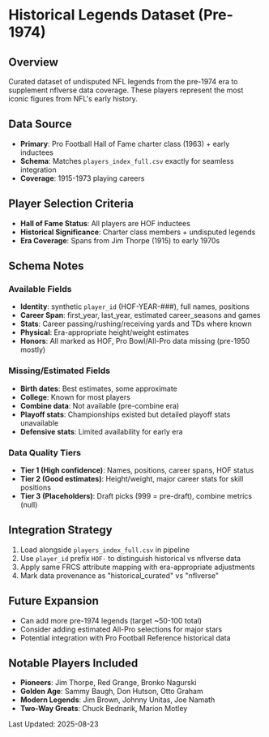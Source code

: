 # Historical Legends Dataset (Pre-1974)

## Overview
Curated dataset of undisputed NFL legends from the pre-1974 era to supplement nflverse data coverage. These players represent the most iconic figures from NFL's early history.

## Data Source
- **Primary**: Pro Football Hall of Fame charter class (1963) + early inductees
- **Schema**: Matches `players_index_full.csv` exactly for seamless integration
- **Coverage**: 1915-1973 playing careers

## Player Selection Criteria
- **Hall of Fame Status**: All players are HOF inductees
- **Historical Significance**: Charter class members + undisputed legends
- **Era Coverage**: Spans from Jim Thorpe (1915) to early 1970s

## Schema Notes

### Available Fields
- **Identity**: synthetic `player_id` (HOF-YEAR-###), full names, positions
- **Career Span**: first_year, last_year, estimated career_seasons and games
- **Stats**: Career passing/rushing/receiving yards and TDs where known
- **Physical**: Era-appropriate height/weight estimates
- **Honors**: All marked as HOF, Pro Bowl/All-Pro data missing (pre-1950 mostly)

### Missing/Estimated Fields
- **Birth dates**: Best estimates, some approximate
- **College**: Known for most players
- **Combine data**: Not available (pre-combine era)
- **Playoff stats**: Championships existed but detailed playoff stats unavailable
- **Defensive stats**: Limited availability for early era

### Data Quality Tiers
- **Tier 1 (High confidence)**: Names, positions, career spans, HOF status
- **Tier 2 (Good estimates)**: Height/weight, major career stats for skill positions
- **Tier 3 (Placeholders)**: Draft picks (999 = pre-draft), combine metrics (null)

## Integration Strategy
1. Load alongside `players_index_full.csv` in pipeline
2. Use `player_id` prefix `HOF-` to distinguish historical vs nflverse data
3. Apply same FRCS attribute mapping with era-appropriate adjustments
4. Mark data provenance as "historical_curated" vs "nflverse"

## Future Expansion
- Can add more pre-1974 legends (target ~50-100 total)
- Consider adding estimated All-Pro selections for major stars
- Potential integration with Pro Football Reference historical data

## Notable Players Included
- **Pioneers**: Jim Thorpe, Red Grange, Bronko Nagurski
- **Golden Age**: Sammy Baugh, Don Hutson, Otto Graham
- **Modern Legends**: Jim Brown, Johnny Unitas, Joe Namath
- **Two-Way Greats**: Chuck Bednarik, Marion Motley

Last Updated: 2025-08-23